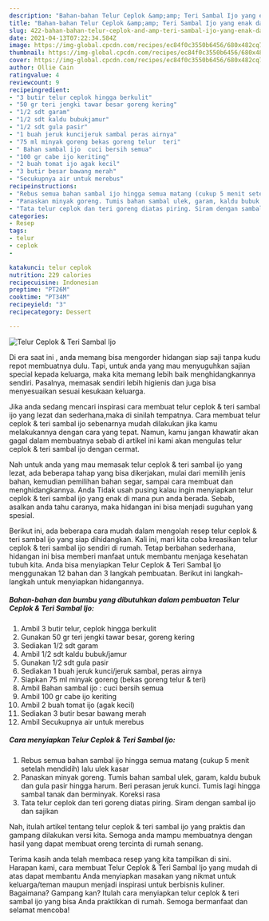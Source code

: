 ```yaml
---
description: "Bahan-bahan Telur Ceplok &amp;amp; Teri Sambal Ijo yang enak dan Mudah Dibuat"
title: "Bahan-bahan Telur Ceplok &amp;amp; Teri Sambal Ijo yang enak dan Mudah Dibuat"
slug: 422-bahan-bahan-telur-ceplok-and-amp-teri-sambal-ijo-yang-enak-dan-mudah-dibuat
date: 2021-04-13T07:22:34.584Z
image: https://img-global.cpcdn.com/recipes/ec84f0c3550b6456/680x482cq70/telur-ceplok-teri-sambal-ijo-foto-resep-utama.jpg
thumbnail: https://img-global.cpcdn.com/recipes/ec84f0c3550b6456/680x482cq70/telur-ceplok-teri-sambal-ijo-foto-resep-utama.jpg
cover: https://img-global.cpcdn.com/recipes/ec84f0c3550b6456/680x482cq70/telur-ceplok-teri-sambal-ijo-foto-resep-utama.jpg
author: Ollie Cain
ratingvalue: 4
reviewcount: 9
recipeingredient:
- "3 butir telur ceplok hingga berkulit"
- "50 gr teri jengki tawar besar goreng kering"
- "1/2 sdt garam"
- "1/2 sdt kaldu bubukjamur"
- "1/2 sdt gula pasir"
- "1 buah jeruk kuncijeruk sambal peras airnya"
- "75 ml minyak goreng bekas goreng telur  teri"
- " Bahan sambal ijo  cuci bersih semua"
- "100 gr cabe ijo keriting"
- "2 buah tomat ijo agak kecil"
- "3 butir besar bawang merah"
- "Secukupnya air untuk merebus"
recipeinstructions:
- "Rebus semua bahan sambal ijo hingga semua matang (cukup 5 menit setelah mendidih) lalu ulek kasar"
- "Panaskan minyak goreng. Tumis bahan sambal ulek, garam, kaldu bubuk dan gula pasir hingga harum. Beri perasan jeruk kunci. Tumis lagi hingga sambal tanak dan berminyak. Koreksi rasa"
- "Tata telur ceplok dan teri goreng diatas piring. Siram dengan sambal ijo dan sajikan"
categories:
- Resep
tags:
- telur
- ceplok
- 

katakunci: telur ceplok  
nutrition: 229 calories
recipecuisine: Indonesian
preptime: "PT26M"
cooktime: "PT34M"
recipeyield: "3"
recipecategory: Dessert

---
```



![Telur Ceplok &amp; Teri Sambal Ijo](https://img-global.cpcdn.com/recipes/ec84f0c3550b6456/680x482cq70/telur-ceplok-teri-sambal-ijo-foto-resep-utama.jpg)

Di era  saat ini , anda memang bisa mengorder hidangan siap saji tanpa kudu repot membuatnya dulu. Tapi, untuk anda yang mau menyuguhkan sajian special kepada keluarga, maka kita memang lebih baik menghidangkannya sendiri. Pasalnya, memasak sendiri lebih higienis dan juga bisa menyesuaikan sesuai kesukaan keluarga.

Jika anda sedang mencari inspirasi cara membuat telur ceplok &amp; teri sambal ijo yang lezat dan sederhana,maka di sinilah tempatnya. Cara membuat telur ceplok &amp; teri sambal ijo  sebenarnya mudah dilakukan jika kamu melakukannya dengan cara yang tepat. Namun, kamu jangan khawatir akan gagal dalam membuatnya 
sebab di artikel ini kami akan mengulas telur ceplok &amp; teri sambal ijo dengan cermat.  



Nah untuk anda yang mau memasak telur ceplok &amp; teri sambal ijo yang lezat, ada beberapa tahap yang bisa dikerjakan, mulai dari memilih jenis bahan, kemudian pemilihan bahan segar, sampai cara membuat dan menghidangkannya. Anda Tidak usah pusing kalau ingin menyiapkan telur ceplok &amp; teri sambal ijo yang enak di mana pun anda berada. Sebab, asalkan anda  tahu caranya, maka hidangan ini bisa menjadi suguhan yang spesial.

Berikut ini, ada beberapa cara mudah dalam mengolah resep telur ceplok &amp; teri sambal ijo yang siap dihidangkan. Kali ini, mari kita coba kreasikan telur ceplok &amp; teri sambal ijo sendiri di rumah. Tetap berbahan sederhana, hidangan ini bisa memberi manfaat untuk membantu menjaga kesehatan tubuh kita. Anda bisa menyiapkan Telur Ceplok &amp; Teri Sambal Ijo menggunakan 12 bahan dan 3 langkah pembuatan. Berikut ini langkah-langkah untuk menyiapkan hidangannya.

<!--inarticleads1-->

##### Bahan-bahan dan bumbu yang dibutuhkan dalam pembuatan Telur Ceplok &amp; Teri Sambal Ijo:

1. Ambil 3 butir telur, ceplok hingga berkulit
1. Gunakan 50 gr teri jengki tawar besar, goreng kering
1. Sediakan 1/2 sdt garam
1. Ambil 1/2 sdt kaldu bubuk/jamur
1. Gunakan 1/2 sdt gula pasir
1. Sediakan 1 buah jeruk kunci/jeruk sambal, peras airnya
1. Siapkan 75 ml minyak goreng (bekas goreng telur &amp; teri)
1. Ambil  Bahan sambal ijo : cuci bersih semua
1. Ambil 100 gr cabe ijo keriting
1. Ambil 2 buah tomat ijo (agak kecil)
1. Sediakan 3 butir besar bawang merah
1. Ambil Secukupnya air untuk merebus




<!--inarticleads2-->

##### Cara menyiapkan Telur Ceplok &amp; Teri Sambal Ijo:

1. Rebus semua bahan sambal ijo hingga semua matang (cukup 5 menit setelah mendidih) lalu ulek kasar
1. Panaskan minyak goreng. Tumis bahan sambal ulek, garam, kaldu bubuk dan gula pasir hingga harum. Beri perasan jeruk kunci. Tumis lagi hingga sambal tanak dan berminyak. Koreksi rasa
1. Tata telur ceplok dan teri goreng diatas piring. Siram dengan sambal ijo dan sajikan




Nah, itulah artikel tentang  telur ceplok &amp; teri sambal ijo  yang praktis dan gampang dilakukan versi kita. Semoga anda mampu membuatnya dengan hasil yang dapat membuat oreng tercinta di rumah senang. 

Terima kasih anda telah membaca resep yang kita tampilkan di sini. Harapan kami, cara membuat  Telur Ceplok &amp; Teri Sambal Ijo yang mudah di atas dapat membantu Anda menyiapkan masakan yang nikmat untuk keluarga/teman maupun menjadi inspirasi untuk berbisnis kuliner. Bagaimana? Gampang kan? Itulah cara menyiapkan telur ceplok &amp; teri sambal ijo yang bisa Anda praktikkan di rumah. Semoga bermanfaat dan selamat mencoba!

